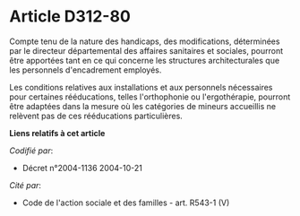# Article D312-80

Compte tenu de la nature des handicaps, des modifications, déterminées par le directeur départemental des affaires sanitaires
et sociales, pourront être apportées tant en ce qui concerne les structures architecturales que les personnels d'encadrement
employés.

Les conditions relatives aux installations et aux personnels nécessaires pour certaines rééducations, telles l'orthophonie ou
l'ergothérapie, pourront être adaptées dans la mesure où les catégories de mineurs accueillis ne relèvent pas de ces
rééducations particulières.

**Liens relatifs à cet article**

_Codifié par_:

  - Décret n°2004-1136 2004-10-21

_Cité par_:

  - Code de l'action sociale et des familles - art. R543-1 (V)
